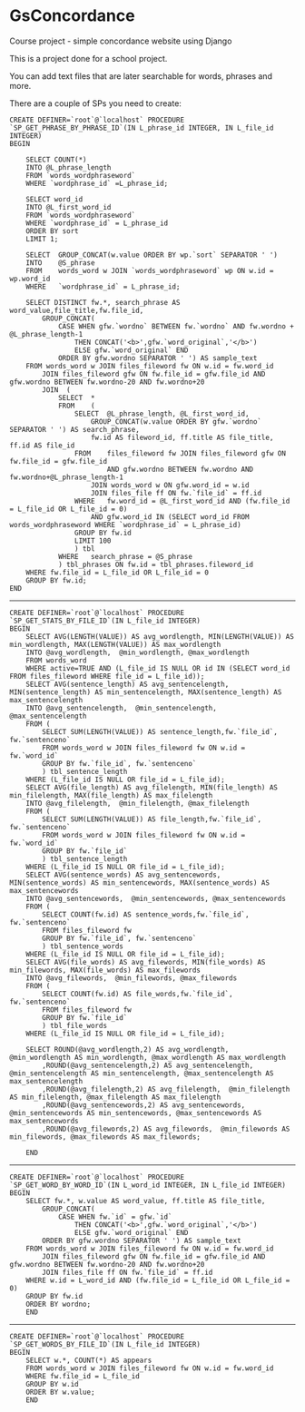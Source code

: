 GsConcordance
=============

Course project - simple concordance website using Django

This is a project done for a school project.

You can add text files that are later searchable for words, phrases and more.

There are a couple of SPs you need to create:

	CREATE DEFINER=`root`@`localhost` PROCEDURE `SP_GET_PHRASE_BY_PHRASE_ID`(IN L_phrase_id INTEGER, IN L_file_id INTEGER)
	BEGIN
	
		SELECT COUNT(*)
		INTO @L_phrase_length
		FROM `words_wordphraseword`
		WHERE `wordphrase_id` =L_phrase_id;
		
		SELECT word_id
		INTO @L_first_word_id
		FROM `words_wordphraseword`
		WHERE `wordphrase_id` = L_phrase_id
		ORDER BY sort
		LIMIT 1;
		
		SELECT	GROUP_CONCAT(w.value ORDER BY wp.`sort` SEPARATOR ' ')
		INTO	@S_phrase
		FROM 	words_word w JOIN `words_wordphraseword` wp ON w.id = wp.word_id
		WHERE 	`wordphrase_id` = L_phrase_id;
				
		SELECT DISTINCT fw.*, search_phrase AS word_value,file_title,fw.file_id,
			GROUP_CONCAT(
				CASE WHEN gfw.`wordno` BETWEEN fw.`wordno` AND fw.wordno + @L_phrase_length-1 
					THEN CONCAT('<b>',gfw.`word_original`,'</b>') 
					ELSE gfw.`word_original` END
				ORDER BY gfw.wordno SEPARATOR ' ') AS sample_text
		FROM words_word w JOIN files_fileword fw ON w.id = fw.word_id
			JOIN files_fileword gfw ON fw.file_id = gfw.file_id AND gfw.wordno BETWEEN fw.wordno-20 AND fw.wordno+20
			JOIN  (
				SELECT 	*
				FROM 	(	
					SELECT 	@L_phrase_length, @L_first_word_id,
						GROUP_CONCAT(w.value ORDER BY gfw.`wordno` SEPARATOR ' ') AS search_phrase,
						fw.id AS fileword_id, ff.title AS file_title, ff.id AS file_id
					FROM 	files_fileword fw JOIN files_fileword gfw ON fw.file_id = gfw.file_id
							AND gfw.wordno BETWEEN fw.wordno AND fw.wordno+@L_phrase_length-1
						JOIN words_word w ON gfw.word_id = w.id
						JOIN files_file ff ON fw.`file_id` = ff.id
					WHERE 	fw.word_id = @L_first_word_id AND (fw.file_id = L_file_id OR L_file_id = 0)
						AND gfw.word_id IN (SELECT word_id FROM words_wordphraseword WHERE `wordphrase_id` = L_phrase_id)
					GROUP BY fw.id
					LIMIT 100
					) tbl
				WHERE	search_phrase = @S_phrase
				) tbl_phrases ON fw.id = tbl_phrases.fileword_id
		WHERE fw.file_id = L_file_id OR L_file_id = 0
		GROUP BY fw.id;
	END

-----------------------------------------------------

	CREATE DEFINER=`root`@`localhost` PROCEDURE `SP_GET_STATS_BY_FILE_ID`(IN L_file_id INTEGER)
	BEGIN
		SELECT AVG(LENGTH(VALUE)) AS avg_wordlength, MIN(LENGTH(VALUE)) AS min_wordlength, MAX(LENGTH(VALUE)) AS max_wordlength
		INTO @avg_wordlength,  @min_wordlength, @max_wordlength
		FROM words_word
		WHERE active=TRUE AND (L_file_id IS NULL OR id IN (SELECT word_id FROM files_fileword WHERE file_id = L_file_id));
		SELECT AVG(sentence_length) AS avg_sentencelength, MIN(sentence_length) AS min_sentencelength, MAX(sentence_length) AS max_sentencelength
		INTO @avg_sentencelength,  @min_sentencelength, @max_sentencelength
		FROM (
			SELECT SUM(LENGTH(VALUE)) AS sentence_length,fw.`file_id`, fw.`sentenceno` 
			FROM words_word w JOIN files_fileword fw ON w.id = fw.`word_id`
			GROUP BY fw.`file_id`, fw.`sentenceno`
			) tbl_sentence_length
		WHERE (L_file_id IS NULL OR file_id = L_file_id);
		SELECT AVG(file_length) AS avg_filelength, MIN(file_length) AS min_filelength, MAX(file_length) AS max_filelength
		INTO @avg_filelength,  @min_filelength, @max_filelength
		FROM (
			SELECT SUM(LENGTH(VALUE)) AS file_length,fw.`file_id`, fw.`sentenceno` 
			FROM words_word w JOIN files_fileword fw ON w.id = fw.`word_id`
			GROUP BY fw.`file_id`
			) tbl_sentence_length
		WHERE (L_file_id IS NULL OR file_id = L_file_id);
		SELECT AVG(sentence_words) AS avg_sentencewords, MIN(sentence_words) AS min_sentencewords, MAX(sentence_words) AS max_sentencewords
		INTO @avg_sentencewords,  @min_sentencewords, @max_sentencewords
		FROM (
			SELECT COUNT(fw.id) AS sentence_words,fw.`file_id`, fw.`sentenceno` 
			FROM files_fileword fw 
			GROUP BY fw.`file_id`, fw.`sentenceno`
			) tbl_sentence_words
		WHERE (L_file_id IS NULL OR file_id = L_file_id);
		SELECT AVG(file_words) AS avg_filewords, MIN(file_words) AS min_filewords, MAX(file_words) AS max_filewords
		INTO @avg_filewords,  @min_filewords, @max_filewords
		FROM (
			SELECT COUNT(fw.id) AS file_words,fw.`file_id`, fw.`sentenceno` 
			FROM files_fileword fw 
			GROUP BY fw.`file_id`
			) tbl_file_words
		WHERE (L_file_id IS NULL OR file_id = L_file_id);
		
		SELECT ROUND(@avg_wordlength,2) AS avg_wordlength,  @min_wordlength AS min_wordlength, @max_wordlength AS max_wordlength
			,ROUND(@avg_sentencelength,2) AS avg_sentencelength,  @min_sentencelength AS min_sentencelength, @max_sentencelength AS max_sentencelength
			,ROUND(@avg_filelength,2) AS avg_filelength,  @min_filelength AS min_filelength, @max_filelength AS max_filelength
			,ROUND(@avg_sentencewords,2) AS avg_sentencewords,  @min_sentencewords AS min_sentencewords, @max_sentencewords AS max_sentencewords
			,ROUND(@avg_filewords,2) AS avg_filewords,  @min_filewords AS min_filewords, @max_filewords AS max_filewords;
			
    	END

---------------------------------------------------------------------

	CREATE DEFINER=`root`@`localhost` PROCEDURE `SP_GET_WORD_BY_WORD_ID`(IN L_word_id INTEGER, IN L_file_id INTEGER)
	BEGIN
		SELECT fw.*, w.value AS word_value, ff.title AS file_title,
			GROUP_CONCAT(
				CASE WHEN fw.`id` = gfw.`id` 
					THEN CONCAT('<b>',gfw.`word_original`,'</b>') 
					ELSE gfw.`word_original` END
			ORDER BY gfw.wordno SEPARATOR ' ') AS sample_text
		FROM words_word w JOIN files_fileword fw ON w.id = fw.word_id
			JOIN files_fileword gfw ON fw.file_id = gfw.file_id AND gfw.wordno BETWEEN fw.wordno-20 AND fw.wordno+20
			JOIN files_file ff ON fw.`file_id` = ff.id
		WHERE w.id = L_word_id AND (fw.file_id = L_file_id OR L_file_id = 0)
		GROUP BY fw.id
		ORDER BY wordno;
    	END

-------------------------------------------------------------------------

	CREATE DEFINER=`root`@`localhost` PROCEDURE `SP_GET_WORDS_BY_FILE_ID`(IN L_file_id INTEGER)
	BEGIN
		SELECT w.*, COUNT(*) AS appears
		FROM words_word w JOIN files_fileword fw ON w.id = fw.word_id
		WHERE fw.file_id = L_file_id
		GROUP BY w.id
		ORDER BY w.value;
    	END
